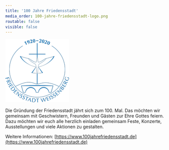 ```yaml
---
title: '100 Jahre Friedensstadt'
media_order: 100-jahre-friedensstadt-logo.png
routable: false
visible: false
---
```


[![100 Jahre Friedensstadt](100-jahre-friedensstadt-logo.png?classes=center)](https://www.100jahrefriedensstadt.de)   

Die Gründung der Friedensstadt jährt sich zum 100. Mal.
Das möchten wir gemeinsam mit Geschwistern, Freunden und Gästen zur Ehre Gottes feiern. Dazu möchten wir euch alle herzlich einladen gemeinsam Feste, Konzerte, Ausstellungen und viele Aktionen zu gestalten.


Weitere Informationen: [https://www.100jahrefriedensstadt.de](https://www.100jahrefriedensstadt.de)